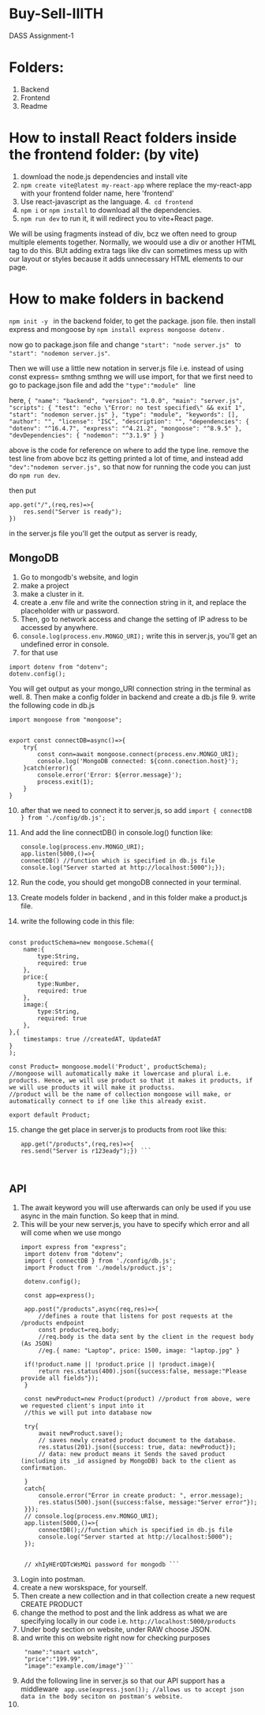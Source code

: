 # Buy-Sell-IIITH
DASS Assignment-1

# Folders:
1. Backend
2. Frontend
3. Readme

# How to install React folders inside the frontend folder: (by vite)
1. download the node.js dependencies and install vite 
2. ```npm create vite@latest my-react-app``` 
where replace the my-react-app with your frontend folder name, here 'frontend'
3. Use react-javascript as the language.
4.``` cd frontend```
5. ```npm i``` or ```npm install``` to download all the dependencies.
6. ```npm run dev``` to run it, it will redirect you to vite+React page.


We will be using fragments instead of div, bcz we often need to group multiple elements together. Normally, we woould use a div or another HTML tag to do this. BUt adding extra tags like div can sometimes mess up with our layout or styles because it adds unnecessary HTML elements to our page.

# How to make folders in backend

```npm init -y ``` in the backend folder, to get the package. json file.
then install express and mongoose by
```npm install express mongoose dotenv``` .

now go to package.json file and change ```"start": "node server.js" ``` to ```"start": "nodemon server.js"```.

Then we will use a little new notation in server.js file i.e. instead of using const express= smthng smthng we will use import, for that we first need to go to package.json file and add the ```"type":"module" ``` line

here, ```{
  "name": "backend",
  "version": "1.0.0",
  "main": "server.js",
  "scripts": {
    "test": "echo \"Error: no test specified\" && exit 1",
    "start": "nodemon server.js"
  },
  "type": "module",
  "keywords": [],
  "author": "",
  "license": "ISC",
  "description": "",
  "dependencies": {
    "dotenv": "^16.4.7",
    "express": "^4.21.2",
    "mongoose": "^8.9.5"
  },
  "devDependencies": {
    "nodemon": "^3.1.9"
  }
}```

above is the code for reference on where to add the type line. 
remove the test line from above bcz its getting printed a lot of time, and instead add ```    "dev":"nodemon server.js",``` so that now for running the code you can just do ```npm run dev```.

then put 
```
app.get("/",(req,res)=>{
    res.send("Server is ready");
})
```
in the server.js file you'll get the output as server is ready,

## MongoDB
1. Go to mongodb's website, and login
2. make a project
3. make a cluster in it.
4. create a .env file and write the connection string in it, and replace the <password> placeholder with ur password.
5. Then, go to network access and change the setting of IP adress to be accessed by anywhere.
6. ```console.log(process.env.MONGO_URI);``` write this in server.js, you'll get an undefined error in console.
7. for that use
```
import dotenv from "dotenv";
dotenv.config();
```
You will get output as your mongo_URI connection string in the terminal as well. 
8. Then make a config folder in backend and create a db.js file
9. write the following code in db.js
```
import mongoose from "mongoose";


export const connectDB=async()=>{
    try{
        const conn=await mongoose.connect(process.env.MONGO_URI);
        console.log('MongoDB connected: ${conn.conection.host}');
    }catch(error){
        console.error('Error: ${error.message}');
        process.exit(1);
    }
}
```
10. after that we need to connect it to server.js, so add ```import { connectDB } from './config/db.js'; ```
11. And add the line connectDB() in console.log() function like:
    
    ```
    console.log(process.env.MONGO_URI);
    app.listen(5000,()=>{
    connectDB() //function which is specified in db.js file
    console.log("Server started at http://localhost:5000");});
    ```
12.  Run the code, you should get mongoDB connected in your terminal.

13.  Create models folder in backend , and in this folder make a product.js file.
14.  write the following code in this file:
``` import mongoose from "mongoose";

const productSchema=new mongoose.Schema({
    name:{
        type:String,
        required: true
    },
    price:{
        type:Number,
        required: true 
    },
    image:{
        type:String,
        required: true
    },
},{
    timestamps: true //createdAT, UpdatedAT
}
);

const Product= mongoose.model('Product', productSchema);
//mongoose will automatically make it lowercase and plural i.e. products. Hence, we will use product so that it makes it products, if we will use products it will make it productss.
//product will be the name of collection mongoose will make, or automatically connect to if one like this already exist.

export default Product;
```
15. change the get place in server.js to products from root like this:
    ```
    app.get("/products",(req,res)=>{
    res.send("Server is r123eady");}) ```

  

## API

1. The await keyword you will use afterwards can only be used if you use async in the main function. So keep that in mind.
2. This will be your new server.js, you have to specify which error and all will come when we use mongo
   ```
   import express from "express";
    import dotenv from "dotenv";
    import { connectDB } from './config/db.js';
    import Product from './models/product.js';
    
    dotenv.config();
    
    const app=express();
    
    app.post("/products",async(req,res)=>{
        //defines a route that listens for post requests at the /products endpoint
        const product=req.body;
        //req.body is the data sent by the client in the request body (As JSON)
        //eg.{ name: "Laptop", price: 1500, image: "laptop.jpg" }

    if(!product.name || !product.price || !product.image){
        return res.status(400).json({success:false, message:"Please provide all fields"});
    }

    const newProduct=new Product(product) //product from above, were we requested client's input into it
    //this we will put into database now

    try{
        await newProduct.save();
        // saves newly created product document to the database.
        res.status(201).json({success: true, data: newProduct});
        // data: new product means it Sends the saved product (including its _id assigned by MongoDB) back to the client as confirmation.

    }
    catch{
        console.error("Error in create product: ", error.message);
        res.status(500).json({success:false, message:"Server error"});
    }}); 
    // console.log(process.env.MONGO_URI);
    app.listen(5000,()=>{
        connectDB();//function which is specified in db.js file
        console.log("Server started at http://localhost:5000");
    });
    
    
    // xhIyHErQDTcWsMQi password for mongodb ```
3. Login into postman.
4. create a new worskspace, for yourself.
5. Then create a new collection and in that collection create a new request CREATE PRODUCT
6. change the method to post and the link address as what we are specifying locally in our code i.e. ```http://localhost:5000/products```
7. Under body section on website, under RAW choose JSON.
8. and write this on website right now for checking purposes
   ``` {
    "name":"smart watch",
    "price":"199.99",
    "image":"example.com/image"}```
9. Add the following line in server.js so that our API support has a middleware
   ``` app.use(express.json()); //allows us to accept json data in the body seciton on postman's website.```
10. 

